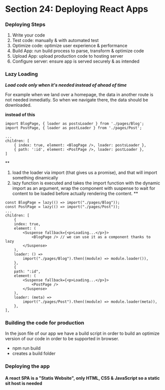 # Section 24: Deploying React Apps

### Deploying Steps
1. Write your code
2. Test code: manually & with automated test
3. Optimize code: optimize user experience & performance
4. Build App: run build process to parse, transform & optimize code
5. Upload App: upload production code to hosting server
6. Configure server: ensure app is served securely & as intended

### Lazy Loading
***Load code only when it's needed instead of ahead of time***

For example when we land over a homepage, the data in another route is not needed inmediatly. So when we navigate there, the data should be downloaded.

**instead of this**
~~~
import BlogPage, { loader as postsLoader } from './pages/Blog';
import PostPage, { loader as postLoader } from './pages/Post';

...
children: [
    { index: true, element: <BlogPage />, loader: postsLoader },
    { path: ':id', element: <PostPage />, loader: postLoader },
]
~~~

**
1. load the loader via import (that gives us a promise), and that will import something dinamically 
2. lazy function is executed and takes the import function with the dynamic import as an argument, wrap the component with suspense to wait for content to be loaded before actually rendering the content.
**
~~~
const BlogPage = lazy(() => import("./pages/Blog"));
const PostPage = lazy(() => import("./pages/Post"));
...
children: [
    {
    index: true,
    element: (
        <Suspense fallback={<p>Loading...</p>}>
            <BlogPage /> // we can use it as a component thanks to lazy
        </Suspense>
    ),
    loader: () =>
        import("./pages/Blog").then((module) => module.loader()),
    },
    {
    path: ":id",
    element: (
        <Suspense fallback={<p>Loading...</p>}>
            <PostPage />
        </Suspense>
    ),
    loader: (meta) =>
        import("./pages/Post").then((module) => module.loader(meta)),
    },
],
~~~

### Building the code for production
In the json file of our app we have a build script in order to build an optimize version of our code in order to be supported in browser.
- npm run build
- creates a build folder

### Deploying the app
#### A react SPA is a "Statis Website", only HTML, CSS & JavaScript so a static sit host is needed